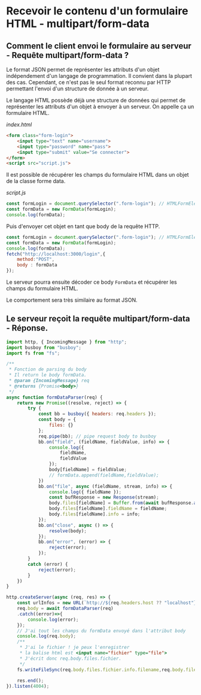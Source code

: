 # Recevoir le contenu d'un formulaire HTML - multipart/form-data


## Comment le client envoi le formulaire au serveur - Requête multipart/form-data ?
Le format JSON permet de représenter les attributs d'un objet indépendement d'un langage de programmation. Il convient dans la plupart des cas. Cependant, ce n'est pas le seul format reconnu par HTTP permettant l'envoi d'un structure de donnée à un serveur.

Le langage HTML possède déjà une structure de données qui permet de représenter les attributs d'un objet à envoyer à un serveur. On appelle ça un formulaire HTML. 

*index.html*
```html
<form class="form-login">
    <input type="text" name="username">
    <input type="password" name="pass">
    <input type="submit" value="Se connecter">
</form>
<script src="script.js">
```

Il est possible de récupérer les champs du formulaire HTML dans un objet de la classe forme data.

*script.js*
```js
const formLogin = document.querySelector(".form-login"); // HTMLFormElement ou null si la balise n'existe pas
const formData = new FormData(formLogin);
console.log(formData);
```

Puis d'envoyer cet objet en tant que body de la requête HTTP. 

```js
const formLogin = document.querySelector(".form-login"); // HTMLFormElement ou null si la balise n'existe pas
const formData = new FormData(formLogin);
console.log(formData);
fetch("http://localhost:3000/login",{
    method:"POST",
    body : formData
});
```

Le serveur pourra ensuite décoder ce body `FormData` et récupérer les champs du formulaire HTML.

Le comportement sera très similaire au format JSON.

## Le serveur reçoit la requête multipart/form-data - Réponse.


```js
import http, { IncomingMessage } from "http";
import busboy from "busboy";
import fs from "fs";

/**
 * Fonction de parsing du body
 * Il return le body formData.
 * @param {IncomingMessage} req 
 * @returns {Promise<body>}
 */
async function formDataParser(req) {
    return new Promise((resolve, reject) => {
        try {
            const bb = busboy({ headers: req.headers });
            const body = {
                files: {}
            };
            req.pipe(bb); // pipe request body to busboy    
            bb.on("field", (fieldName, fieldValue, info) => {
                console.log({
                    fieldName,
                    fieldValue
                });
                body[fieldName] = fieldValue;
                // formData.append(fieldName,fieldValue);
            })
            bb.on("file", async (fieldName, stream, info) => {
                console.log({ fieldName });
                const bufResponse = new Response(stream);
                body.files[fieldName] = Buffer.from(await bufResponse.arrayBuffer());
                body.files[fieldName].fieldName = fieldName;
                body.files[fieldName].info = info;
            });
            bb.on("close", async () => {
                resolve(body);
            });
            bb.on("error", (error) => {
                reject(error);
            });
        }
        catch (error) {
            reject(error);
        }
    })
}

http.createServer(async (req, res) => {
    const urlInfos = new URL(`http://${req.headers.host ?? "localhost"}${req.url ?? "/"}`);
    req.body = await formDataParser(req)
    .catch((error)=>{
        console.log(error);
    });
    // J'ai tout les champs du formData envoyé dans l'attribut body
    console.log(req.body);
    /**
     * J'ai le fichier ! je peux l'enregistrer
     * la balise html est <input name="fichier" type="file">
     * J'écrit donc req.body.files.fichier.
     */
    fs.writeFileSync(req.body.files.fichier.info.filename,req.body.files.fichier);
    
    res.end();
}).listen(4004);
```